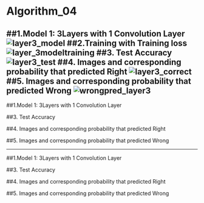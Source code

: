 # Algorithm_04
##1.Model 1: 3Layers with 1 Convolution Layer
![layer3_model](https://user-images.githubusercontent.com/46064193/82640843-45bed700-9c46-11ea-8d4c-8f6f559bc340.PNG)
##2.Training with Training loss
![layer_3modeltraining](https://user-images.githubusercontent.com/46064193/82640740-14460b80-9c46-11ea-9a4e-a286fad5c407.PNG)
##3. Test Accuracy
![layer3_test](https://user-images.githubusercontent.com/46064193/82640781-24f68180-9c46-11ea-968c-4dc5990ab34e.PNG)
##4. Images and corresponding probability that predicted Right
![layer3_correct](https://user-images.githubusercontent.com/46064193/82640807-2f188000-9c46-11ea-8dcc-ac2c8004a43e.PNG)
##5. Images and corresponding probability that predicted Wrong
![wrongpred_layer3](https://user-images.githubusercontent.com/46064193/82640826-393a7e80-9c46-11ea-8d23-dbd9e48bbc4c.PNG)
---

##1.Model 1: 3Layers with 1 Convolution Layer


##3. Test Accuracy

##4. Images and corresponding probability that predicted Right

##5. Images and corresponding probability that predicted Wrong

---

##1.Model 1: 3Layers with 1 Convolution Layer


##3. Test Accuracy

##4. Images and corresponding probability that predicted Right

##5. Images and corresponding probability that predicted Wrong
